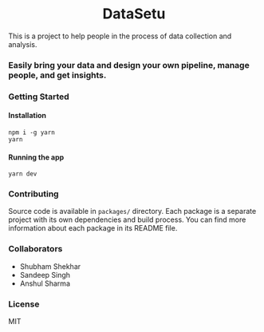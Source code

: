 <h1 style="text-align: center">DataSetu</h1>
<p>
    This is a project to help people in the process of data collection and analysis.
</p>

### Easily bring your data and design your own pipeline, manage people, and get insights.


### Getting Started

#### Installation
```shell
npm i -g yarn
yarn
```

#### Running the app
```shell
yarn dev
```

### Contributing

Source code is available in `packages/` directory. Each package is a separate project with its own dependencies and build process. You can find more information about each package in its README file.

### Collaborators

- Shubham Shekhar
- Sandeep Singh
- Anshul Sharma

### License
MIT

